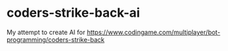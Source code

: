 # coders-strike-back-ai

My attempt to create AI for 
https://www.codingame.com/multiplayer/bot-programming/coders-strike-back
